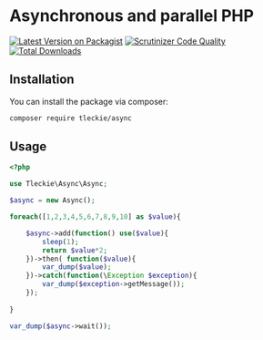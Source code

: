 # Asynchronous and parallel PHP

[![Latest Version on Packagist](https://img.shields.io/packagist/v/tleckie/async.svg?style=flat-square)](https://packagist.org/packages/tleckie/async)
[![Scrutinizer Code Quality](https://scrutinizer-ci.com/g/teodoroleckie/async/badges/quality-score.png?b=main)](https://scrutinizer-ci.com/g/teodoroleckie/async/?branch=main)
[![Total Downloads](https://img.shields.io/packagist/dt/tleckie/async.svg?style=flat-square)](https://packagist.org/packages/tleckie/async)


## Installation

You can install the package via composer:

```bash
composer require tleckie/async
```

## Usage

```php
<?php

use Tleckie\Async\Async;

$async = new Async();

foreach([1,2,3,4,5,6,7,8,9,10] as $value){

    $async->add(function() use($value){
        sleep(1);
        return $value*2;
    })->then( function($value){
        var_dump($value);
    })->catch(function(\Exception $exception){
        var_dump($exception->getMessage());
    });
    
}

var_dump($async->wait());
```